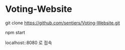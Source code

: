 # Voting-Website

git clone https://github.com/sentiers/Voting-Website.git

npm start

localhost::8080 로 접속
